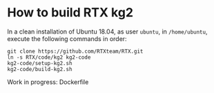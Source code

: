 
# How to build RTX kg2

In a clean installation of Ubuntu 18.04, as user `ubuntu`, in `/home/ubuntu`,
execute the following commands in order:

    git clone https://github.com/RTXteam/RTX.git
    ln -s RTX/code/kg2 kg2-code
    kg2-code/setup-kg2.sh
    kg2-code/build-kg2.sh

Work in progress:  Dockerfile

